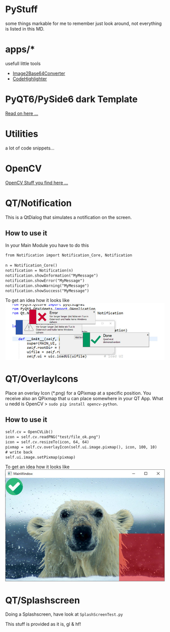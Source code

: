 # PyStuff

some things markable for me to remember
just look around, not everything is listed in this MD.

# apps/*
usefull little tools  
- [Image2Base64Converter](apps/Image2Base64Converter/README.md)
- [CodeHighlighter](apps/CodeHighlighter/README.md)

# PyQT6/PySide6 dark Template

[Read on here ...](Templates/dark/README.md)

# Utilities

a lot of code snippets...

# OpenCV

[OpenCV Stuff you find here ...](OpenCV/README.md)

# QT/Notification

This is a QtDialog that simulates a notification on the screen.

## How to use it

In your Main Module you have to do this

```python3
from Notification import Notification_Core, Notification

n = Notification_Core()
notification = Notification(n)
notification.showInformation("MyMessage")
notification.showError("MyMessage")
notification.showWarning("MyMessage")
notification.showSuccess("MyMessage")
```

To get an idea how it looks like
![Screenshot](./img/notifyshot.jpg)

# QT/OverlayIcons

Place an overlay Icon (\*.png) for a QPixmap at a specific position.
You receive also an QPixmap that u can place somewhere in your QT App.
What u nedd is OpenCV > `sudo pip install opencv-python`.

## How to use it

```python3
self.cv = OpenCVLib()
icon = self.cv.readPNG("test/file_ok.png")
icon = self.cv.resizeTo(icon, 64, 64)
pixmap = self.cv.overlayIcon(self.ui.image.pixmap(), icon, 100, 10)
# write back
self.ui.image.setPixmap(pixmap)
```

To get an idea how it looks like
![Screenshot](./img/overlay.jpg)

# QT/Splashscreen

Doing a Splashscreen, have look at `SplashScreenTest.py`

This stuff is provided as it is, gl & hf!
